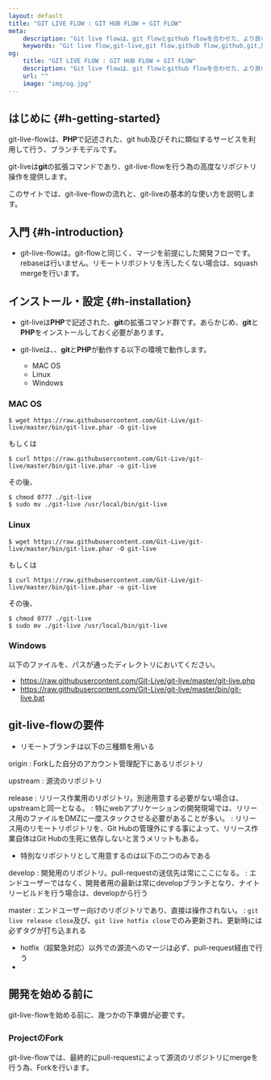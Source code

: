 ```yaml
---
layout: default
title: "GIT LIVE FLOW : GIT HUB FLOW + GIT FLOW"
meta:
    description: "Git live flowは、git flowとgithub flowを合わせた、より良い開発フローです。"
    keywords: "Git live flow,git-live,git flow,github flow,github,git,開発フロー,ブランチモデル"
og:
    title: "GIT LIVE FLOW : GIT HUB FLOW + GIT FLOW"
    description: "Git live flowは、git flowとgithub flowを合わせた、より良い開発フローです。"
    url: ""
    image: "img/og.jpg"
---
```


## はじめに {#h-getting-started}
<span class="git-live-flow">git-live-flow</span>は、<strong>PHP</strong>で記述された、git hub及びそれに類似するサービスを利用して行う、ブランチモデルです。


<span class="git-live">git-live</span>は<strong>git</strong>の拡張コマンドであり、<span class="git-live-flow">git-live-flow</span>を行う為の高度なリポジトリ操作を提供します。


このサイトでは、<span class="git-live-flow">git-live-flow</span>の流れと、<span class="git-live">git-live</span>の基本的な使い方を説明します。


## 入門 {#h-introduction}

 * <span class="git-live-flow">git-live-flow</span>は。git-flowと同じく、マージを前提にした開発フローです。rebaseは行いません。リモートリポジトリを汚したくない場合は、squash mergeを行います。

## インストール・設定 {#h-installation}

 * <span class="git-live">git-live</span>は<strong>PHP</strong>で記述された、<strong>git</strong>の拡張コマンド群です。あらかじめ、<strong>git</strong>と<strong>PHP</strong>をインストールしておく必要があります。

 * <span class="git-live">git-live</span>は、、<strong>git</strong>と<strong>PHP</strong>が動作する以下の環境で動作します。
     * MAC OS
     * Linux
     * Windows


### MAC OS

~~~~~~~~~~~~~~~~~~~~~~~~~~~~~~
$ wget https://raw.githubusercontent.com/Git-Live/git-live/master/bin/git-live.phar -O git-live

~~~~~~~~~~~~~~~~~~~~~~~~~~~~~~

もしくは

~~~~~~~~~~~~~~~~~~~~~~~~~~~~~~
$ curl https://raw.githubusercontent.com/Git-Live/git-live/master/bin/git-live.phar -o git-live

~~~~~~~~~~~~~~~~~~~~~~~~~~~~~~

その後、

~~~~~~~~~~~~~~~~~~~~~~~~~~~~~~
$ chmod 0777 ./git-live
$ sudo mv ./git-live /usr/local/bin/git-live

~~~~~~~~~~~~~~~~~~~~~~~~~~~~~~

### Linux


~~~~~~~~~~~~~~~~~~~~~~~~~~~~~~
$ wget https://raw.githubusercontent.com/Git-Live/git-live/master/bin/git-live.phar -O git-live

~~~~~~~~~~~~~~~~~~~~~~~~~~~~~~

もしくは

~~~~~~~~~~~~~~~~~~~~~~~~~~~~~~
$ curl https://raw.githubusercontent.com/Git-Live/git-live/master/bin/git-live.phar -o git-live

~~~~~~~~~~~~~~~~~~~~~~~~~~~~~~

その後、

~~~~~~~~~~~~~~~~~~~~~~~~~~~~~~
$ chmod 0777 ./git-live
$ sudo mv ./git-live /usr/local/bin/git-live

~~~~~~~~~~~~~~~~~~~~~~~~~~~~~~


### Windows
以下のファイルを、パスが通ったディレクトリにおいてください。

 * https://raw.githubusercontent.com/Git-Live/git-live/master/git-live.php
 * https://raw.githubusercontent.com/Git-Live/git-live/master/bin/git-live.bat


## <span class="git-live-flow">git-live-flow</span>の要件
 * リモートブランチは以下の三種類を用いる

origin
: Forkした自分のアカウント管理配下にあるリポジトリ

upstream
: 源流のリポジトリ

release
: リリース作業用のリポジトリ。別途用意する必要がない場合は、upstreamと同一となる。
: 特にwebアプリケーションの開発現場では、リリース用のファイルをDMZに一度スタックさせる必要があることが多い。
: リリース用のリモートリポジトリを、Git Hubの管理外にする事によって、リリース作業自体はGit Hubの生死に依存しないと言うメリットもある。

 * 特別なリポジトリとして用意するのは以下の二つのみである

develop
: 開発用のリポジトリ。pull-requestの送信先は常にここになる。
: エンドユーザーではなく、開発者用の最新は常にdevelopブランチとなり、ナイトリービルドを行う場合は、developから行う

master
: エンドユーザー向けのリポジトリであり、直接は操作されない。
: `git live release close`及び、`git live hotfix close`でのみ更新され、更新時には必ずタグが打ち込まれる



 * hotfix（超緊急対応）以外での源流へのマージは必ず、pull-request経由で行う
 *



## 開発を始める前に

<span class="git-live-flow">git-live-flow</span>を始める前に、幾つかの下準備が必要です。



### ProjectのFork

<span class="git-live-flow">git-live-flow</span>では、最終的にpull-requestによって源流のリポジトリにmergeを行う為、Forkを行います。





